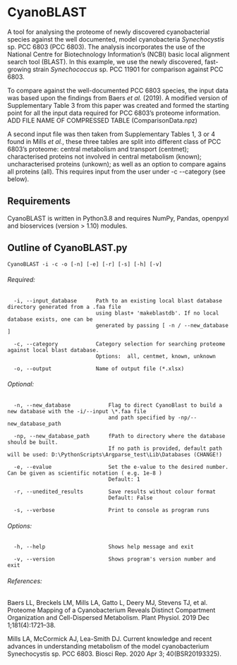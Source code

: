 # CyanoBLAST

A tool for analysing the proteome of newly discovered cyanobacterial species against the well documented, model cyanobacteria *Synechocystis* sp. PCC 6803 (PCC 6803). The analysis incorporates the use of the National Centre for Biotechnology Information’s (NCBI) basic local alignment search tool (BLAST). In this example, we use the newly discovered, fast-growing strain *Synechococcus* sp. PCC 11901 for comparison against PCC 6803.


To compare against the well-documented PCC 6803 species, the input data was based upon the findings from Baers *et al.* (2019). A modified version of Supplementary Table 3 from this paper was created and formed the starting point for all the input data required for PCC 6803’s proteome information. ADD FILE NAME OF COMPRESSED TABLE (ComparisonData.npz)


A second input file was then taken from Supplementary Tables 1, 3 or 4 found in Mills *et al.*, these three tables are split into different class of PCC 6803’s proteome: central metabolism and transport (centmet); characterised proteins not involved in central metabolism (known); uncharacterised proteins (unkown); as well as an option to compare agains all proteins (all). This requires input from the user under -c --category (see below).

## Requirements
CyanoBLAST is written in Python3.8 and requires NumPy, Pandas, openpyxl and bioservices (version > 1.10) modules.


## Outline of CyanoBLAST.py
    CyanoBLAST -i -c -o [-n] [-e] [-r] [-s] [-h] [-v]

###### Required:
      -i, --input_database      Path to an existing local blast database directory generated from a .faa file
                                using blast+ 'makeblastdb'. If no local database exists, one can be
                                generated by passing [ -n / --new_database ] 
                      
      -c, --category            Category selection for searching proteome against local blast database.
                                Options:  all, centmet, known, unknown 
                      
      -o, --output              Name of output file (*.xlsx)

###### Optional:
      
      -n, --new_database            Flag to direct CyanoBlast to build a new database with the -i/--input \*.faa file
                                    and path specified by -np/--new_database_path 
 
      -np, --new_database_path      fPath to directory where the database should be built.
                                    If no path is provided, default path will be used: D:\PythonScripts\Argparse_test\Lib\Databases (CHANGE!)
 
      -e, --evalue                  Set the e-value to the desired number. Can be given as scientific notation ( e.g. 1e-8 )
                                    Default: 1
                        
      -r, --unedited_results        Save results without colour format
                                    Default: False
                            
      -s, --verbose                 Print to console as program runs 

###### Options:
      -h, --help                    Shows help message and exit 
  
      -v, --version                 Shows program's version number and exit  
  
###### References: 
Baers LL, Breckels LM, Mills LA, Gatto L, Deery MJ, Stevens TJ, et al. Proteome Mapping of a Cyanobacterium Reveals Distinct Compartment Organization and Cell-Dispersed Metabolism. Plant Physiol. 2019 Dec 1;181(4):1721–38.

Mills LA, McCormick AJ, Lea-Smith DJ. Current knowledge and recent advances in understanding metabolism of the model cyanobacterium Synechocystis sp. PCC 6803. Biosci Rep. 2020 Apr 3; 40(BSR20193325).
